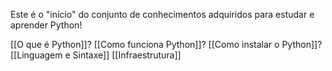 

Este é o "início" do conjunto de conhecimentos adquiridos para estudar e aprender Python!

[[O que é Python]]?
[[Como funciona Python]]? 
[[Como instalar o Python]]?
[[Linguagem e Sintaxe]]
[[Infraestrutura]]



